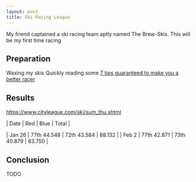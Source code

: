 ```yaml
---
layout: post
title: Ski Racing League
---
```


My friend captained a ski racing team aptly named The Brew-Skis. This will be my first time racing

## Preparation

Waxing my skis
Quickly reading some [7 tips guaranteed to make you a better racer](https://vtsports.com/ski-faster-7-tips-guaranteed-to-make-you-a-better-race/)

## Results

<https://www.cityleague.com/ski/sum_thu.shtml>

| Date | Red | Blue | Total |
<!-- | Jan 5 | xxth 54.xx | xxth 1:00.002 | xxx | -->
| Jan 26 | 77th 44.548 | 72th 43.584 | 88.132 |
| Feb 2 | 77th 42.871 | 73th 40.879 | 83.750 |
<!-- | Feb 9 | th | th |  | -->
<!-- | Feb 16 | th | th |  | -->


## Conclusion

TODO
